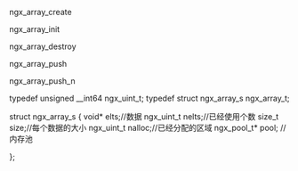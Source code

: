 ngx_array_create



ngx_array_init



ngx_array_destroy




ngx_array_push



ngx_array_push_n




typedef  unsigned __int64 ngx_uint_t;
typedef struct ngx_array_s  ngx_array_t;
 
 
struct ngx_array_s 
{
    void*       elts;//数据
    ngx_uint_t  nelts;//已经使用个数
    size_t      size;//每个数据的大小
    ngx_uint_t  nalloc;//已经分配的区域
    ngx_pool_t* pool; //内存池
 
};

